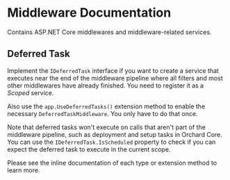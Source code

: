 # Middleware Documentation


Contains ASP.NET Core middlewares and middleware-related services. 

## Deferred Task

Implement the `IDeferredTask` interface if you want to create a service that executes near the end of the middleware pipeline where all filters and most other middlewares have already finished. You need to register it as a _Scoped_ service.

Also use the `app.UseDeferredTasks()` extension method to enable the necessary `DeferredTaskMiddleware`. You only have to do that once.

Note that deferred tasks won't execute on calls that aren't part of the middleware pipeline, such as deployment and setup tasks in Orchard Core. You can use the `IDeferredTask.IsScheduled` property to check if you can expect the deferred task to execute in the current scope. 


Please see the inline documentation of each type or extension method to learn more.
